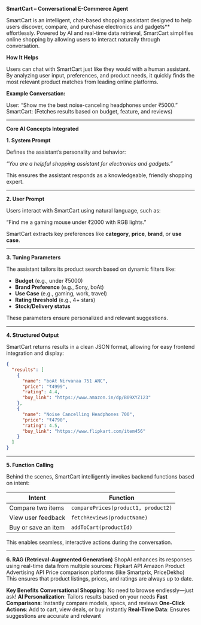 
 **SmartCart – Conversational E-Commerce Agent**

SmartCart is an intelligent, chat-based shopping assistant designed to help users discover, compare, and purchase electronics and gadgets** effortlessly. Powered by AI and real-time data retrieval, SmartCart simplifies online shopping by allowing users to interact naturally through conversation.



**How It Helps**

Users can chat with SmartCart just like they would with a human assistant. By analyzing user input, preferences, and product needs, it quickly finds the most relevant product matches from leading online platforms.

**Example Conversation:**

User: “Show me the best noise-canceling headphones under ₹5000.”
SmartCart: (Fetches results based on budget, feature, and reviews)

---

 **Core AI Concepts Integrated**

**1. System Prompt**

Defines the assistant’s personality and behavior:

*“You are a helpful shopping assistant for electronics and gadgets.”*

This ensures the assistant responds as a knowledgeable, friendly shopping expert.

---

 **2. User Prompt**

Users interact with SmartCart using natural language, such as:

“Find me a gaming mouse under ₹2000 with RGB lights.”

SmartCart extracts key preferences like **category**, **price**, **brand**, or **use case**.

---

 **3. Tuning Parameters**

The assistant tailors its product search based on dynamic filters like:

* **Budget** (e.g., under ₹5000)
* **Brand Preference** (e.g., Sony, boAt)
* **Use Case** (e.g., gaming, work, travel)
* **Rating threshold** (e.g., 4+ stars)
* **Stock/Delivery status**

These parameters ensure personalized and relevant suggestions.

---

 **4. Structured Output**

SmartCart returns results in a clean JSON format, allowing for easy frontend integration and display:

```json
{
  "results": [
    {
      "name": "boAt Nirvanaa 751 ANC",
      "price": "₹4999",
      "rating": 4.4,
      "buy_link": "https://www.amazon.in/dp/B09XYZ123"
    },
    {
      "name": "Noise Cancelling Headphones 700",
      "price": "₹4790",
      "rating": 4.5,
      "buy_link": "https://www.flipkart.com/item456"
    }
  ]
}
```

---

 **5. Function Calling**

Behind the scenes, SmartCart intelligently invokes backend functions based on intent:

| Intent              | Function                            |
| ------------------- | ----------------------------------- |
| Compare two items   | `comparePrices(product1, product2)` |
| View user feedback  | `fetchReviews(productName)`         |
| Buy or save an item | `addToCart(productId)`              |

This enables seamless, interactive actions during the conversation.

---
**6. RAG (Retrieval-Augmented Generation)**
ShopAI enhances its responses using real-time data from multiple sources:
 Flipkart API
 Amazon Product Advertising API
Price comparison platforms (like Smartprix, PriceDekho)
This ensures that product listings, prices, and ratings are always up to date.


**Key Benefits**
 **Conversational Shopping**: No need to browse endlessly—just ask!
 **AI Personalization**: Tailors results based on your needs
 **Fast Comparisons**: Instantly compare models, specs, and reviews
 **One-Click Actions**: Add to cart, view deals, or buy instantly
 **Real-Time Data**: Ensures suggestions are accurate and relevant



